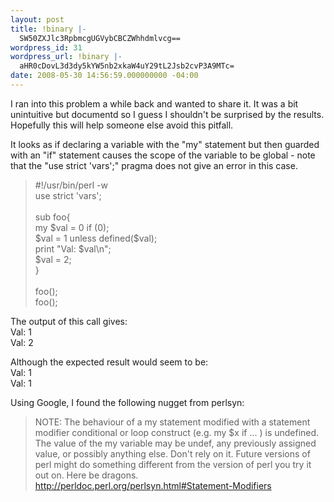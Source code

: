 ```yaml
---
layout: post
title: !binary |-
  SW50ZXJlc3RpbmcgUGVybCBCZWhhdmlvcg==
wordpress_id: 31
wordpress_url: !binary |-
  aHR0cDovL3d3dy5kYW5nb2xkaW4uY29tL2Jsb2cvP3A9MTc=
date: 2008-05-30 14:56:59.000000000 -04:00
---
```

<p>I ran into this problem a while back and wanted to share it. It was a bit unintuitive but documentd so I guess I shouldn't be surprised by the results. Hopefully this will help someone else avoid this pitfall.</p>

<p>It looks as if declaring a variable with the "my" statement but then guarded with an "if" statement causes the scope of the variable to be global - note that the "use strict 'vars';" pragma does not give an error in this case.</p>

<blockquote>#!/usr/bin/perl -w<br/>
use strict  'vars';<br/>
<br/>
sub foo{<br/>
my $val = 0 if (0);<br/>
$val = 1 unless defined($val);<br/>
print "Val: $val\n";<br/>
$val = 2;<br/>
}<br/>
<br/>
foo();<br/>
foo();</blockquote>

<p>The output of this call gives:<br/>
Val: 1<br/>
Val: 2</p>

<p>
Although the expected result would seem to be:<br/>
Val: 1<br/>
Val: 1
</p>

<p>Using Google, I found the following nugget from perlsyn:</p>

<blockquote>NOTE: The behaviour of a my statement modified with a statement modifier conditional or loop construct (e.g. my $x if ... ) is undefined. The value of the my variable may be undef, any previously assigned value, or possibly anything else. Don't rely on it. Future versions of perl might do something different from the version of perl you try it out on. Here be dragons.
<a href="http://perldoc.perl.org/perlsyn.html#Statement-Modifiers">http://perldoc.perl.org/perlsyn.html#Statement-Modifiers</a></blockquote>

